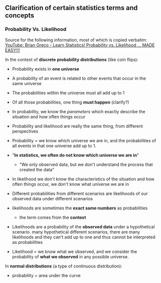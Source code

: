 ## Clarification of certain statistics terms and concepts

### Probability Vs. Likelihood
Source for the following information, most of which is copied verbatim: [YouTube: Brian Greco - Learn Statistics! Probability vs. Likelihood ... MADE EASY!!!](https://www.youtube.com/watch?v=bXGjQnpGGIo)

In the context of **discrete probability distributions** (like coin flips):
 - Probability exists in **one universe**
 - A probability of an event is related to other events that occur in the same universe
 - The probabilities within the universe must all add up to 1
 - Of all those probabilities, one thing **must happen** (clarify?)
 - In probability, we know the _parameters_ which exactly describe the situation and how often things occur
 - Probability and likelihood are really the same thing, from different perspectives
 - Probability =  we know which universe we are in, and the probabilities of all events in that one universe add up to 1.
 - "**In statistics, we often do not know which universe we are in**"
   - "We only observed data, but we don't understand the process that created the data"

 - In likelihood we don't know the characteristics of the situation and how often things occur, we don't know what universe we are in
 - Different probabilities from different scenarios are likelihoods of our observed data under different scenarios
 - likelihoods are sometimes the **exact same numbers** as probabilities 
   - the term comes from the **context**
 - Likelihoods are a probability of the **observed data** under a hypothetical scenario. many hypothetical different scenarios, there are many likelihoods and they can't add up to one and thus cannot be interpreted as probabilities
 - Likelihood = we know what we observed, and we consider the probability of **what we observed** in any possible universe. 
  
In **normal distributions** (a type of continuous distribution):
 - probability = area under the curve
 
